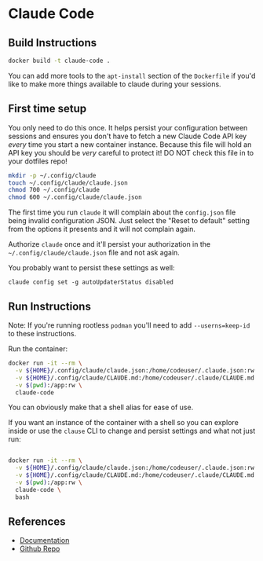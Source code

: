 # Claude Code

## Build Instructions

```bash
docker build -t claude-code .
```

You can add more tools to the `apt-install` section of the `Dockerfile` if
you'd like to make more things available to claude during your sessions.

## First time setup

You only need to do this once. It helps persist your configuration between
sessions and ensures you don't have to fetch a new Claude Code API key _every_
time you start a new container instance. Because this file will hold an API key
you should be _very_ careful to protect it! DO NOT check this file in to your
dotfiles repo!

```bash
mkdir -p ~/.config/claude
touch ~/.config/claude/claude.json 
chmod 700 ~/.config/claude
chmod 600 ~/.config/claude/claude.json
```

The first time you run `claude` it will complain about the `config.json` file
being invalid configuration JSON. Just select the "Reset to default" setting
from the options it presents and it will not complain again.

Authorize `claude` once and it'll persist your authorization in the
`~/.config/claude/claude.json` file and not ask again.

You probably want to persist these settings as well:

```
claude config set -g autoUpdaterStatus disabled
```

## Run Instructions

Note: If you're running rootless `podman` you'll need to add `--userns=keep-id`
to these instructions.

Run the container:

```bash
docker run -it --rm \
  -v ${HOME}/.config/claude/claude.json:/home/codeuser/.claude.json:rw \
  -v ${HOME}/.config/claude/CLAUDE.md:/home/codeuser/.claude/CLAUDE.md:rw \
  -v $(pwd):/app:rw \
  claude-code
```

You can obviously make that a shell alias for ease of use.

If you want an instance of the container with a shell so you can explore inside
or use the `clause` CLI to change and persist settings and what not just run:

```bash

docker run -it --rm \
  -v ${HOME}/.config/claude/claude.json:/home/codeuser/.claude.json:rw \
  -v ${HOME}/.config/claude/CLAUDE.md:/home/codeuser/.claude/CLAUDE.md:rw \
  -v $(pwd):/app:rw \
  claude-code \
  bash
```

## References

* [Documentation](https://docs.anthropic.com/en/docs/agents-and-tools/claude-code/overview)
* [Github Repo](https://github.com/anthropics/claude-code)
